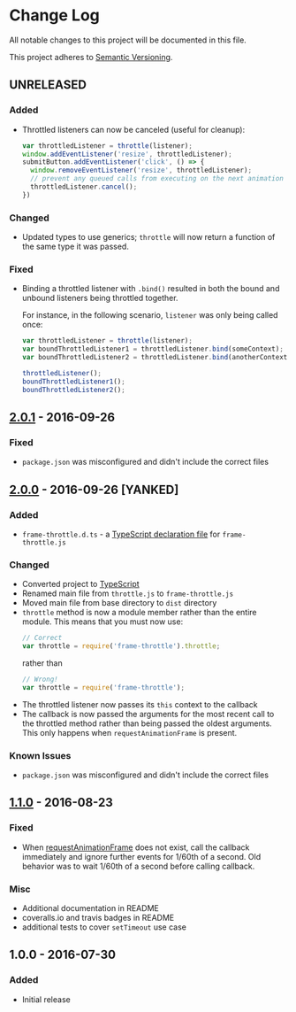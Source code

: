 # Change Log
All notable changes to this project will be documented in this file.

This project adheres to [Semantic Versioning](http://semver.org/).

## UNRELEASED
### Added
- Throttled listeners can now be canceled (useful for cleanup):
  ```js
  var throttledListener = throttle(listener);
  window.addEventListener('resize', throttledListener);
  submitButton.addEventListener('click', () => {
    window.removeEventListener('resize', throttledListener);
    // prevent any queued calls from executing on the next animation frame:
    throttledListener.cancel();
  })
  ```

### Changed
- Updated types to use generics; `throttle` will now return a function
  of the same type it was passed.

### Fixed
- Binding a throttled listener with `.bind()` resulted in both the bound and
  unbound listeners being throttled together.

  For instance, in the following scenario, `listener` was only being called once:
  ```js
  var throttledListener = throttle(listener);
  var boundThrottledListener1 = throttledListener.bind(someContext);
  var boundThrottledListener2 = throttledListener.bind(anotherContext);

  throttledListener();
  boundThrottledListener1();
  boundThrottledListener2();
  ```

## [2.0.1] - 2016-09-26
### Fixed
- `package.json` was misconfigured and didn't include the correct files

## [2.0.0] - 2016-09-26 [YANKED]
### Added
- `frame-throttle.d.ts` - a [TypeScript declaration file] for `frame-throttle.js`

### Changed
- Converted project to [TypeScript]
- Renamed main file from `throttle.js` to `frame-throttle.js`
- Moved main file from base directory to `dist` directory
- `throttle` method is now a module member rather than the entire module.
  This means that you must now use:
  ```js
  // Correct
  var throttle = require('frame-throttle').throttle;
  ```
  rather than
  ```js
  // Wrong!
  var throttle = require('frame-throttle');
  ```
- The throttled listener now passes its `this` context to the callback
- The callback is now passed the arguments for the most recent call to the
  throttled method rather than being passed the oldest arguments.
  This only happens when `requestAnimationFrame` is present.

### Known Issues
- `package.json` was misconfigured and didn't include the correct files

## [1.1.0] - 2016-08-23
### Fixed
- When [requestAnimationFrame] does not exist, call the callback immediately
  and ignore further events for 1/60th of a second. Old behavior was to wait
  1/60th of a second before calling callback.

### Misc
- Additional documentation in README
- coveralls.io and travis badges in README
- additional tests to cover `setTimeout` use case

## 1.0.0 - 2016-07-30
### Added
- Initial release


[requestAnimationFrame]: https://developer.mozilla.org/en-US/docs/Web/API/window/requestAnimationFrame
[TypeScript]: http://www.typescriptlang.org
[TypeScript declaration file]: https://www.typescriptlang.org/docs/handbook/writing-declaration-files.html

[2.0.1]: https://github.com/pelotoncycle/frame-throttle/compare/v1.1.0...v2.0.1
[2.0.0]: https://github.com/pelotoncycle/frame-throttle/compare/v1.1.0...v2.0.0
[1.1.0]: https://github.com/pelotoncycle/frame-throttle/compare/v1.0.0...v1.1.0
